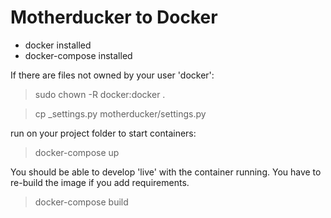 # Motherducker to Docker
* docker installed
* docker-compose installed


If there are files not owned by your user 'docker':
> sudo chown -R docker:docker .


> cp _settings.py motherducker/settings.py


run on your project folder to start containers:
> docker-compose up 


You should be able to develop 'live' with the container running.
You have to re-build the image if you add requirements.
> docker-compose build
